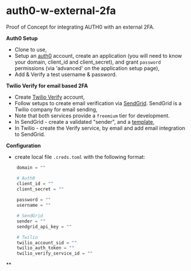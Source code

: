 # auth0-w-external-2fa

Proof of Concept for integrating AUTH0 with an external 2FA.

**Auth0 Setup**

* Clone to use,
* Setup an [auth0](https:https://auth0.com/) account, create an application (you will need to know your domain, client_id and client_secret), and grant `password` permissions (via 'advanced' on the application setup page),
* Add & Verify a test username & password.

**Twilio Verify for email based 2FA**

* Create [Twilio Verify](https://console.twilio.com/us1/develop/verify/email) account,
* Follow setups to create email verification via [SendGrid](https://docs.sendgrid.com/for-developers/sending-email/api-getting-started). SendGrid is a Twilio company for email sending,
* Note that both services provide a `freemium` tier for development.
* In SendGrid - create a validated "sender", and a [template](https://www.twilio.com/docs/verify/email#find-template-id),
* In Twilio - create the Verify service, by email and add email integration to SendGrid.

**Configuration**

* create local file `.creds.toml` with the following format:

```python
    domain = ""

    # Auth0
    client_id = ""
    client_secret = ""
    
    password = ""
    username = ""

    # SendGrid
    sender = ""
    sendgrid_api_key = ""

    # Twilio
    twilio_account_sid = ""
    twilio_auth_token = ""
    twilio_verify_service_id = ""

```

**

